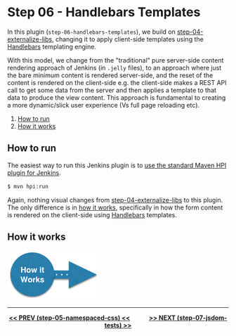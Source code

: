 # Step 06 - Handlebars Templates
In this plugin (`step-06-handlebars-templates`), we build on <a href="../../../tree/master/step-04-externalize-libs">step-04-externalize-libs</a>,
changing it to apply client-side templates using the [Handlebars] templating engine.

With this model, we change from the "traditional" pure server-side content rendering approach of Jenkins (in `.jelly` files),
to an approach where just the bare minimum content is rendered server-side, and the reset of the content is rendered on
the client-side e.g. the client-side makes a REST API call to get some data from the server and then applies a template
to that data to produce the view content. This approach is fundamental to creating a more dynamic/slick user experience
(Vs full page reloading etc). 

<p>
<ol>
    <li><a href="#how-to-run">How to run</a><br/>
    <li><a href="HOW-IT-WORKS.md">How it works</a><br/>
</ol>    
</p>

## How to run
The easiest way to run this Jenkins plugin is to [use the standard Maven HPI plugin for Jenkins](https://wiki.jenkins-ci.org/display/JENKINS/Plugin+tutorial#Plugintutorial-DebuggingaPlugin).

```sh
$ mvn hpi:run
```

Again, nothing visual changes from <a href="../../../tree/master/step-04-externalize-libs">step-04-externalize-libs</a> to this plugin.
The only difference is in <a href="HOW-IT-WORKS.md">how it works</a>, specifically in how the form content is rendered on the client-side
using [Handlebars] templates.

## How it works

<a href="HOW-IT-WORKS.md"><img src="../img/how-it-works.png" /></a>

<hr/>
<p align="center">
<b><a href="../../../tree/master/step-05-namespaced-css">&lt;&lt; PREV (step-05-namespaced-css) &lt;&lt;</a>  &nbsp;&nbsp;&nbsp;&nbsp;&nbsp;&nbsp;&nbsp;&nbsp;&nbsp;&nbsp;&nbsp;  <a href="../../../tree/master/step-07-jsdom-tests">&gt;&gt; NEXT (step-07-jsdom-tests) &gt;&gt;</a></b>
</p>

[Handlebars]: http://handlebarsjs.com/
[Node.js]: https://nodejs.org
[Gulp]: https://github.com/gulpjs/gulp
[jenkins-js-builder]: https://github.com/jenkinsci/js-builder
[jenkins-js-modules]: https://github.com/jenkinsci/js-modules
[jenkins-js-libs]: https://github.com/jenkinsci/js-libs
[CommonJS]: http://www.commonjs.org/
[jquery-detached]: https://github.com/tfennelly/jquery-detached
[bootstrap-detached]: https://github.com/tfennelly/bootstrap-detached
[Browserify]: http://browserify.org/
[bundle]: https://github.com/jenkinsci/js-modules/blob/master/FAQs.md#what-is-the-difference-between-a-module-and-a-bundle

